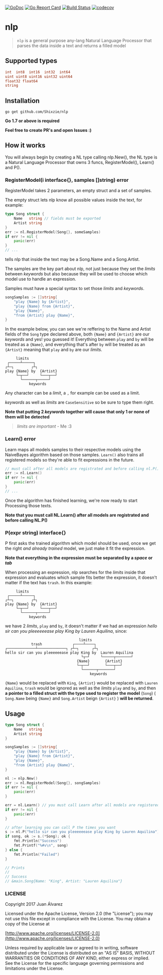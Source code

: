 [![GoDoc](https://godoc.org/github.com/Shixzie/nlp?status.svg)](https://godoc.org/github.com/Shixzie/nlp) 
[![Go Report Card](https://goreportcard.com/badge/github.com/Shixzie/nlp)](https://goreportcard.com/report/github.com/Shixzie/nlp)
[![Build Status](https://travis-ci.org/Shixzie/nlp.svg?branch=master)](https://travis-ci.org/Shixzie/nlp)
[![codecov](https://codecov.io/gh/Shixzie/nlp/branch/master/graph/badge.svg)](https://codecov.io/gh/Shixzie/nlp)


# nlp

> `nlp` is a general purpose any-lang Natural Language Processor that parses the data inside a text and returns a filled model

## Supported types
```go
int  int8  int16  int32  int64
uint uint8 uint16 uint32 uint64
float32 float64
string
```

## Installation
```
go get github.com/Shixzie/nlp
```

**Go 1.7 or above is required**


**Feel free to create PR's and open Issues :)**

## How it works

You will always begin by creating a NL type calling nlp.New(), the NL type is a 
Natural Language Processor that owns 3 funcs, RegisterModel(), Learn() and P().

### RegisterModel(i interface{}, samples []string) error

RegisterModel takes 2 parameters, an empty struct and a set of samples.

The empty struct lets nlp know all possible values inside the text, for example:
```go
type Song struct {
    Name   string // fields must be exported
    Artist string
}
err := nl.RegisterModel(Song{}, someSamples)
if err != nil {
	panic(err)
}
// ...
```

tells nlp that inside the text may be a Song.Name and a Song.Artist.

The samples are the key part about nlp, not just because they set the *limits*
between *keywords* but also because they will be used to choose which model 
use to handle an expression.

Samples must have a special syntax to set those *limits* and *keywords*.
```go
songSamples := []string{
	"play {Name} by {Artist}",
	"play {Name} from {Artist}",
	"play {Name}",
	"from {Artist} play {Name}",
}
```

In the example below, you can see we're reffering to the Name and Artist fields
of the `Song` type declared above, both `{Name}` and `{Artist}` are our *keywords* 
and yes! you guessed it! Everything between `play` and `by` will be treated as a
`{Name}`, and everything that's after `by` will be treated as an `{Artist}` meaning 
that `play` and `by` are our *limits*.
```
     limits
 ┌─────┴─────┐
┌┴─┐        ┌┴┐
play {Name} by  {Artist}
     └─┬──┘     └───┬──┘
       └──────┬─────┘
           keywords
```

Any character can be a *limit*, a `,` for example can be used as a limit.

*keywords* as well as *limits* are `CaseSensitive` so be sure to type them right.

**Note that putting 2 *keywords* together will cause that only 1 or none of them will be detected**

> *limits are important* - Me :3


### Learn() error

Learn maps all models samples to their respective models using the NaiveBayes 
algorithm based on those samples. `Learn()` also trains all registered models
so they're able to fit expressions in the future.

```go
// must call after all models are registrated and before calling nl.P()
err := nl.Learn() 
if err != nil {
    panic(err)
}
// ...
```

Once the algorithm has finished learning, we're now ready to start Processing 
those texts.

**Note that you must call NL.Learn() after all models are registrated and before calling NL.P()**

### P(expr string) interface{}

P first asks the trained algorithm which model should be used, once we get
the right *and already trained* model, we just make it fit the expression.

**Note that everything in the expression must be separated by a _space_ or _tab_**

When processing an expression, nlp searches for the *limits* inside that 
expression and evaluates which sample fits better the expression, it doesn't
matter if the text has `trash`. In this example:
```
     limits
 ┌─────┴─────┐
┌┴─┐        ┌┴┐
play {Name} by  {Artist}
     └─┬──┘     └───┬──┘
       └──────┬─────┘
           keywords
```

we have 2 *limits*, `play` and `by`, it doesn't matter if we had an expression 
*hello sir can you pleeeeeease play King by Lauren Aquilina*, since:
```
                                  limits
            trash              ┌────┴────┐
┌─────────────┴─────────────┐ ┌┴─┐      ┌┴┐
hello sir can you pleeeeeease play King by  Lauren Aquilina
                                   └┬─┘     └─────┬───────┘
                                 {Name}       {Artist}
                                 └─┬──┘       └───┬──┘
                                   └──────┬───────┘
                                       keywords
```

`{Name}` would be replaced with `King`, 
`{Artist}` would be replaced with `Lauren Aquilina`, 
`trash` would be ignored as well as the *limits* `play` and `by`, 
and then **a pointer to a filled struct with the type used to register the model** (`Song`) 
( `Song.Name` being `{Name}` and `Song.Artist` beign `{Artist}` ) 
**will be returned**.

## Usage

```go
type Song struct {
	Name   string
	Artist string
}

songSamples := []string{
	"play {Name} by {Artist}",
	"play {Name} from {Artist}",
	"play {Name}",
	"from {Artist} play {Name}",
}

nl := nlp.New()
err := nl.RegisterModel(Song{}, songSamples)
if err != nil {
	panic(err)
}

err = nl.Learn() // you must call Learn after all models are registered and before calling P
if err != nil {
	panic(err)
}

// after learning you can call P the times you want
s := nl.P("hello sir can you pleeeeeease play King by Lauren Aquilina") 
if song, ok := s.(*Song); ok {
	fmt.Println("Success")
	fmt.Printf("%#v\n", song)
} else {
	fmt.Println("Failed")
}

// Prints
//
// Success
// &main.Song{Name: "King", Artist: "Lauren Aquilina"}
```

### LICENSE

Copyright 2017 Juan Álvarez

Licensed under the Apache License, Version 2.0 (the "License");
you may not use this file except in compliance with the License.
You may obtain a copy of the License at

[http://www.apache.org/licenses/LICENSE-2.0](http://www.apache.org/licenses/LICENSE-2.0)

Unless required by applicable law or agreed to in writing, software
distributed under the License is distributed on an "AS IS" BASIS,
WITHOUT WARRANTIES OR CONDITIONS OF ANY KIND, either express or implied.
See the License for the specific language governing permissions and
limitations under the License.
